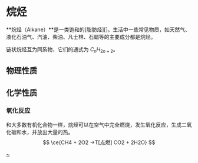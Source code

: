 # 烷烃

**烷烃（Alkane）**是一类饱和的[脂肪烃][]。生活中一些常见物质，如天然气、液化石油气、汽油、柴油、凡士林、石蜡等的主要成分都是烷烃。

链状烷烃互为同系物，它们的通式为 $C_nH_{2n+2}$。

## 物理性质

## 化学性质
### 氧化反应
和大多数有机化合物一样，烷烃可以在空气中完全燃烧，发生氧化反应，生成二氧化碳和水，并放出大量的热。
$$ \ce{CH4 + 2O2 ->T[点燃] CO2 + 2H2O} $$

[~](/~link/hydrocarbon)